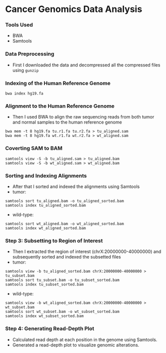 # Cancer Genomics Data Analysis

### Tools Used
- BWA 
- Samtools

### Data Preprocessing
- First I downloaded the data and decompressed all the compressed files using `gunzip`

### Indexing of the Human Reference Genome
```
bwa index hg19.fa
```

### Alignment to the Human Reference Genome
- Then I used BWA to align the raw sequencing reads from both tumor and normal samples to the human reference genome
```
bwa mem -t 8 hg19.fa tu.r1.fa tu.r2.fa > tu_aligned.sam
bwa mem -t 8 hg19.fa wt.r1.fa wt.r2.fa > wt_aligned.sam
```

### Coverting SAM to BAM
```
samtools view -S -b tu_aligned.sam > tu_aligned.bam
samtools view -S -b wt_aligned.sam > wt_aligned.bam
```

### Sorting and Indexing Alignments
- After that I sorted and indexed the alignments using Samtools
- tumor:
```
samtools sort tu_aligned.bam -o tu_aligned_sorted.bam
samtools index tu_aligned_sorted.bam
```
- wild-type:
```
samtools sort wt_aligned.bam -o wt_aligned_sorted.bam
samtools index wt_aligned_sorted.bam
```

### Step 3: Subsetting to Region of Interest 
- Then I extracted the region of interest (chrX:20000000-40000000) and subsequently sorted and indexed the subsetted files
- tumor:
```
samtools view -b tu_aligned_sorted.bam chrX:20000000-40000000 > tu_subset.bam
samtools sort tu_subset.bam -o tu_subset_sorted.bam
samtools index tu_subset_sorted.bam
```
- wild-type:
```
samtools view -b wt_aligned_sorted.bam chrX:20000000-40000000 > wt_subset.bam
samtools sort wt_subset.bam -o wt_subset_sorted.bam
samtools index wt_subset_sorted.bam
```

### Step 4: Generating Read-Depth Plot
- Calculated read depth at each position in the genome using Samtools.
- Generated a read-depth plot to visualize genomic alterations.


